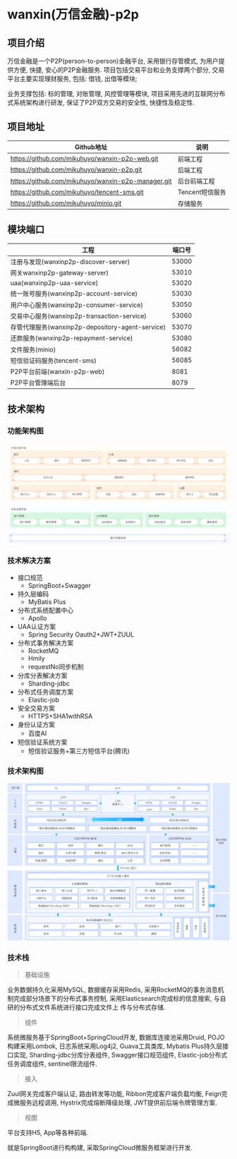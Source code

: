 # wanxin(万信金融)-p2p

## 项目介绍

万信金融是一个P2P(person-to-person)金融平台, 采用银行存管模式, 为用户提供方便, 快捷, 安心的P2P金融服务.
项目包括交易平台和业务支撑两个部分, 交易平台主要实现理财服务, 包括: 借钱, 出借等模块;

业务支撑包括: 标的管理, 对账管理, 风控管理等模块, 项目采用先进的互联网分布式系统架构进行研发, 保证了P2P双方交易的安全性, 快捷性及稳定性.

## 项目地址

| Github地址                                         | 说明            |
| -------------------------------------------------- | --------------- |
| https://github.com/mikuhuyo/wanxin-p2p-web.git     | 前端工程        |
| https://github.com/mikuhuyo/wanxin-p2p.git         | 后端工程        |
| https://github.com/mikuhuyo/wanxin-p2p-manager.git | 后台前端工程    |
| https://github.com/mikuhuyo/tencent-sms.git        | Tencent短信服务 |
| https://github.com/mikuhuyo/minio.git              | 存储服务        |

## 模块端口

| 工程                                             | 端口号 |
| ------------------------------------------------ | ------ |
| 注册与发现(wanxinp2p-discover-server)            | 53000  |
| 网关wanxinp2p-gateway-server)                    | 53010  |
| uaa(wanxinp2p-uaa-service)                       | 53020  |
| 统一账号服务(wanxinp2p-account-service)          | 53030  |
| 用户中心服务(wanxinp2p-consumer-service)         | 53050  |
| 交易中心服务(wanxinp2p-transaction-service)      | 53060  |
| 存管代理服务(wanxinp2p-depository-agent-service) | 53070  |
| 还款服务(wanxinp2p-repayment-service)            | 53080  |
| 文件服务(minio)                 | 56082  |
| 短信验证码服务(tencent-sms)                                   | 56085  |
| P2P平台前端(wanxin-p2p-web)                      | 8081   |
| P2P平台管理端后台                                | 8079   |

## 技术架构

### 功能架构图

![](./resource/image/init-01.png)

### 技术解决方案

- 接口规范
  - SpringBoot+Swagger
- 持久层编码
  - MyBatis Plus
- 分布式系统配置中心
  - Apollo
- UAA认证方案
  - Spring Security Oauth2+JWT+ZUUL
- 分布式事务解决方案
  - RocketMQ
  - Hmily
  - requestNo同步机制
- 分库分表解决方案
  - Sharding-jdbc
- 分布式任务调度方案
  - Elastic-job
- 安全交易方案
  - HTTPS+SHA1withRSA
- 身份认证方案
  - 百度AI
- 短信验证系统方案
  - 短信验证服务+第三方短信平台(腾讯)

### 技术架构图

![](./resource/image/init-02.png)

### 技术栈

> 基础设施

业务数据持久化采用MySQL, 数据缓存采用Redis, 采用RocketMQ的事务消息机制完成部分场景下的分布式事务控制, 采用Elasticsearch完成标的信息搜索, 与自研的分布式文件系统进行接口完成文件上 传与分布式存储.

> 组件

系统微服务基于SpringBoot+SpringCloud开发, 数据库连接池采用Druid, POJO构建采用Lombok, 日志系统采用Log4j2, Guava工具类库, Mybatis Plus持久层接口实现, Sharding-jdbc分库分表组件, Swagger接口规范组件, Elastic-job分布式任务调度组件, sentinel限流组件.

> 接入

Zuul网关完成客户端认证, 路由转发等功能, Ribbon完成客户端负载均衡, Feign完成微服务远程调用, Hystrix完成熔断降级处理, JWT提供前后端令牌管理方案. 

> 视图

平台支持H5, App等各种前端.

就是SpringBoot进行构构建, 采取SpringCloud微服务框架进行开发.
